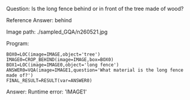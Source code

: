Question: Is the long fence behind or in front of the tree made of wood?

Reference Answer: behind

Image path: ./sampled_GQA/n260521.jpg

Program:

```
BOX0=LOC(image=IMAGE,object='tree')
IMAGE0=CROP_BEHIND(image=IMAGE,box=BOX0)
BOX1=LOC(image=IMAGE0,object='long fence')
ANSWER0=VQA(image=IMAGE1,question='What material is the long fence made of?')
FINAL_RESULT=RESULT(var=ANSWER0)
```
Answer: Runtime error: 'IMAGE1'


